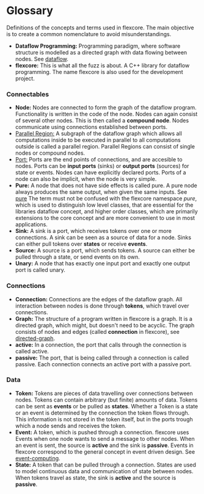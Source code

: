 # Glossary

Definitions of the concepts and terms used in flexcore. The main objective is
to create a common nomenclature to avoid misunderstandings.

* **Dataflow Programming:** Programming paradigm, where software structure is modelled as a directed graph with data flowing between nodes. See [dataflow][].
* **flexcore:** This is what all the fuzz is about. A C++ library for dataflow programming. The name flexcore is also used for the development project.

### Connectables
* **Node:** Nodes are connected to form the graph of the dataflow program.  Functionality is written in the code of the node. Nodes can again consist of several other nodes. This is then called a **compound node**. Nodes communicate using connections established between ports.
* [Parallel Region:](md_docs_ParallelRegion.html) A subgraph of the dataflow graph which allows all computations inside to be executed in parallel to all computations outside is called a parallel region. Parallel Regions can consist of single nodes or compound nodes.
* [Port:](md_docs_ports.html) Ports are the end points of connections, and are accesible to nodes. Ports can be **input ports** (sinks) or **output ports** (sources) for state or events.  Nodes can have explicitly declared ports. Ports of a node can also be implicit, when the node is very simple.
* **Pure:** A node that does not have side effects is called pure. A pure node always produces the same output, when given the same inputs. See [pure][] The term must not be confused with the  flexcore namespace _pure_, which is used to distinguish low level classes, that are essential for the libraries dataflow concept, and higher order classes, which are primarily extensions to the core concept and are more convenient to use in most applications.
* **Sink:** A sink is a port, which receives tokens over one or more connections.  A sink can be seen as a source of data for a node. Sinks can either pull tokens over **states** or receive **events**.
* **Source:** A source is a port, which sends tokens. A source can either be pulled through a state, or send events on its own.
* **Unary:** A node that has exactly one input port and exactly one output port is called unary.

### Connections
* **Connection:** Connections are the edges of the dataflow graph. All interaction between nodes is done through **tokens**, which travel over connections.
* **Graph:** The structure of a program written in flexcore is a graph. It is a directed graph, which might, but doesn't need to be acyclic. The graph consists of nodes and edges (called **connection** in flexcore), see [directed-graph][].
* **active:** In a connection, the port that calls through the connection is called active.
* **passive:** The port, that is being called through a connection is called passive. Each connection connects an active port with a passive port.

### Data
* **Token:** Tokens are pieces of data travelling over connections between nodes. Tokens can contain arbitrary (but finite) amounts of data. Tokens can be sent as **events** or be pulled as **states**. Whether a Token is a state or an event is determined by the connection the token flows through. This information is not stored in the token itself, but in the ports trough which a node sends and receives the token.
* **Event:** A token, which is pushed through a connection. flexcore uses Events when one node wants to send a message to other nodes. When an event is sent, the source is **active** and the sink is **passive**.  Events in flexcore correspond to the general concept in event driven design. See [event-computing][].
* **State:** A token that can be pulled through a connection. States are used to model continuous data and communication of state between nodes. When tokens travel as state, the sink is **active** and the source is **passive**.

[dataflow]: https://en.wikipedia.org/wiki/Dataflow_programming
[pure]: https://en.wikipedia.org/wiki/Pure_function
[event-computing]: https://en.wikipedia.org/wiki/Event_%28computing%29
[directed-graph]: https://en.wikipedia.org/wiki/Directed_graph
